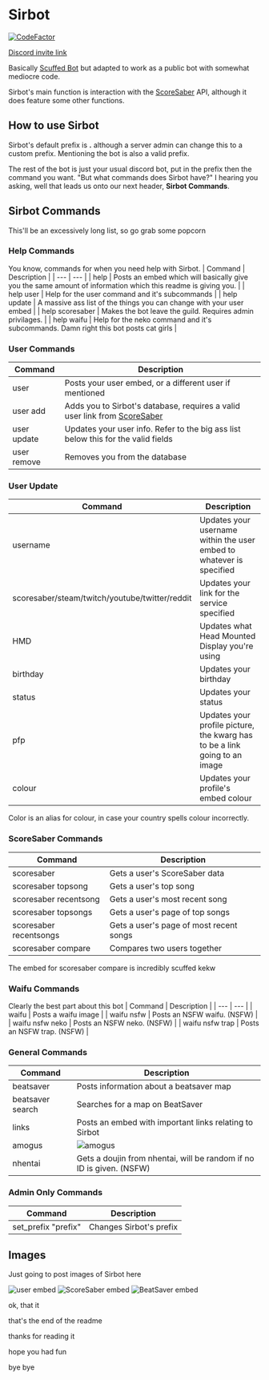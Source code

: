 # Sirbot
[![CodeFactor](https://www.codefactor.io/repository/github/sirspam/sirbot/badge)](https://www.codefactor.io/repository/github/sirspam/sirbot)

[Discord invite link](https://discord.com/api/oauth2/authorize?client_id=822029618969182218&permissions=313408&scope=bot)

Basically [Scuffed Bot](https://github.com/thijnmens/ScuffedBot) but adapted to work as a public bot with somewhat mediocre code.

Sirbot's main function is interaction with the [ScoreSaber](https://scoresaber.com/) API, although it does feature some other functions. 

## How to use Sirbot
Sirbot's default prefix is **.** although a server admin can change this to a custom prefix. Mentioning the bot is also a valid prefix.

The rest of the bot is just your usual discord bot, put in the prefix then the command you want. "But what commands does Sirbot have?" I hearing you asking, well that leads us onto our next header, **Sirbot Commands**.

## Sirbot Commands
This'll be an excessively long list, so go grab some popcorn
### Help Commands
You know, commands for when you need help with Sirbot.
| Command | Description |
| --- | --- |
| help | Posts an embed which will basically give you the same amount of information which this readme is giving you. |
| help user | Help for the user command and it's subcommands |
| help update | A massive ass list of the things you can change with your user embed |
| help scoresaber | Makes the bot leave the guild. Requires admin privilages. |
| help waifu | Help for the neko command and it's subcommands. Damn right this bot posts cat girls |

### User Commands
| Command | Description |
| --- | --- |
| user | Posts your user embed, or a different user if mentioned |
| user add <ScoreSaber link> | Adds you to Sirbot's database, requires a valid user link from [ScoreSaber](https://scoresaber.com/) |
| user update <field> | Updates your user info. Refer to the big ass list below this for the valid fields |
| user remove | Removes you from the database |
  
### User Update
| Command | Description |
| --- | --- |
| username | Updates your username within the user embed to whatever is specified |
| scoresaber/steam/twitch/youtube/twitter/reddit | Updates your link for the service specified |
| HMD | Updates what Head Mounted Display you're using |
| birthday | Updates your birthday |
| status | Updates your status |
| pfp | Updates your profile picture, the kwarg has to be a link going to an image |
| colour | Updates your profile's embed colour |

Color is an alias for colour, in case your country spells colour incorrectly.
  
### ScoreSaber Commands
| Command | Description |
| --- | --- |
| scoresaber | Gets a user's ScoreSaber data |
| scoresaber topsong | Gets a user's top song |
| scoresaber recentsong | Gets a user's most recent song |
| scoresaber topsongs | Gets a user's page of top songs |
| scoresaber recentsongs | Gets a user's page of most recent songs |
| scoresaber compare <first user> <second user> | Compares two users together |

The embed for scoresaber compare is incredibly scuffed kekw
  
### Waifu Commands
Clearly the best part about this bot
| Command | Description |
| --- | --- |
| waifu <category> | Posts a waifu image |
| waifu nsfw | Posts an NSFW waifu. (NSFW) |
| waifu nsfw neko | Posts an NSFW neko. (NSFW) |
| waifu nsfw trap | Posts an NSFW trap. (NSFW) |

### General Commands
| Command | Description |
| --- | --- |
| beatsaver <key> <diff> | Posts information about a beatsaver map |
| beatsaver search <query> | Searches for a map on BeatSaver |
| links | Posts an embed with important links relating to Sirbot |
| amogus | ![amogus](https://cdn.discordapp.com/emojis/826403430905937941.png?v=1) |
| nhentai <ID> | Gets a doujin from nhentai, will be random if no ID is given. (NSFW) |

### Admin Only Commands
| Command | Description |
| --- | --- |
| set_prefix "prefix" | Changes Sirbot's prefix |

## Images
Just going to post images of Sirbot here

![user embed](https://cdn.discordapp.com/attachments/822033695778799616/826755754278518784/unknown.png)
![ScoreSaber embed](https://cdn.discordapp.com/attachments/822033695778799616/826760855223271454/unknown.png)
![BeatSaver embed](https://cdn.discordapp.com/attachments/823851280212557845/842345339692646400/unknown.png)

ok, that it

that's the end of the readme

thanks for reading it

hope you had fun

bye bye
